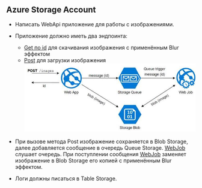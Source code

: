 Azure Storage Account
---
* Написать WebApi приложение для работы с изображениями.

* Приложение должно иметь два эндпоинта:

  * [Get по id](https://github.com/RomanGutovec/azureImageWorkerApi/blob/master/ImagesWorkerAPI/Controllers/ImagesController.cs) для скачивания изображения с применённым Blur эффектом
  * [Post](https://github.com/RomanGutovec/azureImageWorkerApi/blob/master/ImagesWorkerAPI/Controllers/ImagesController.cs) для загрузки изображения
![](https://github.com/RomanGutovec/azureImageWorkerApi/blob/master/Pictures/BlurWebJob.jpg)
* При вызове метода Post изображение сохраняется в Blob Storage, далее добавляется сообщение в очередь Queue Storage.
 [WebJob](https://github.com/RomanGutovec/azureImageWorkerWebJob) слушает очередь. При поступлении сообщения [WebJob](https://github.com/RomanGutovec/azureImageWorkerWebJob) заменяет изображение в Blob Storage его копией с применённым Blur эффектом.

* Логи должны писаться в Table Storage.
